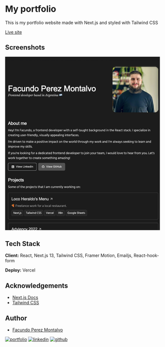 # My portfolio

This is my portfolio website made with Next.js and styled with Tailwind CSS

[Live site](http://facuperezm.vercel.app)

## Screenshots

![App Screenshot](./public/screenshot.png)

## Tech Stack

**Client:** React, Next.js 13, Tailwind CSS, Framer Motion, Emailjs, React-hook-form

**Deploy:** Vercel

## Acknowledgements

- [Next.js Docs](https://nextjs.org/docs/getting-started)
- [Tailwind CSS](https://tailwindcss.com/)

## Author

- [Facundo Perez Montalvo](https://facuperezm.vercel.app)

[![portfolio](https://img.shields.io/badge/my_portfolio-000?style=for-the-badge&logo=ko-fi&logoColor=white)](https://facuperezm.vercel.app/)
[![linkedin](https://img.shields.io/badge/linkedin-0A66C2?style=for-the-badge&logo=linkedin&logoColor=white)](https://www.linkedin.com/in/facuperezm/)
[![github](https://img.shields.io/badge/github-555?style=for-the-badge&logo=github&logoColor=white)](https://github.com/facuperezm)
